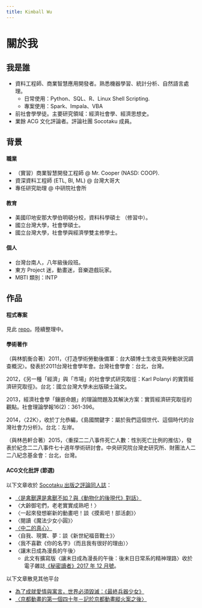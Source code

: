 ```yaml
---
title: Kimball Wu
---
```

# 關於我

## 我是誰

- 資料工程師、商業智慧應用開發者。熟悉機器學習、統計分析、自然語言處理。
  - 日常使用：Python、SQL、R、Linux Shell Scripting. 
  - 專案使用：Spark、Impala、VBA
- 前社會學學徒。主要研究領域：經濟社會學、經濟思想史。
- 業餘 ACG 文化評論者。評論社團 Socotaku 成員。

## 背景

#### 職業

- （實習）商業智慧開發工程師 @ Mr. Cooper (NASD: COOP). 
- 資深資料工程師 (ETL, BI, ML) @ 台灣大哥大
- 專任研究助理  @ 中研院社會所

#### 教育

- 美國印地安那大學伯明頓分校，資料科學碩士 （修習中）。
- 國立台灣大學，社會學碩士。
- 國立台灣大學，社會學與經濟學雙主修學士。

#### 個人

- 台灣台南人，八年級後段班。
- 東方 Project 迷，動畫迷，音樂遊戲玩家。
- MBTI 類別：INTP

## 作品

#### 程式專案

見此 [repo](https://github.com/kimballXD/portofolio)。陸續整理中。

#### 學術著作

（與林凱衡合著）2011，〈打造學術勞動後備軍：台大碩博士生收支與勞動狀況調查概況〉。發表於2011台灣社會學年會。台灣社會學會：台北，台灣。

2012，《另一種「經濟」與「市場」的社會學式研究取徑：Karl Polanyi 的實質經濟研究取徑》。台北：國立台灣大學未出版碩士論文。

2013，經濟社會學「鑲嵌命題」的理論問題及其解決方案：實質經濟研究取徑的觀點。社會理論學報16(2)：361-396。

2014，〈22K〉，收於丁允恭編，《島國關鍵字：屬於我們這個世代、這個時代的台灣社會力分析》。台北：左岸。

（與林邑軒合著）2015，〈重探二二八事件死亡人數：性別死亡比例的推估〉，發表於紀念二二八事件七十週年學術研討會。中央研究院台灣史研究所、財團法人二二八紀念基金會：台北，台灣。

#### ACG文化批評 (節選)

以下文章收於 [Socotaku 出版之評論同人誌](https://medium.com/socotaku/socotaku-%E8%88%87%E4%BD%9C%E5%93%81%E7%B0%A1%E4%BB%8B-678ac4fe937e)：

- [〈是禽獸還是禽獸不如？與《動物化的後現代》對話〉](https://medium.com/socotaku/%E6%98%AF%E7%A6%BD%E7%8D%B8%E9%82%84%E6%98%AF%E7%A6%BD%E7%8D%B8%E4%B8%8D%E5%A6%82-%E8%88%87-%E5%8B%95%E7%89%A9%E5%8C%96%E7%9A%84%E5%BE%8C%E7%8F%BE%E4%BB%A3-%E5%B0%8D%E8%A9%B1-4d34927ed5b5?source=---------7------------------) 
- 〈大齡御宅們，老老實實成熟吧！〉
- 〈一起來發想嶄新的動畫吧！談《摸索吧！部活劇》〉
- 〈閱讀《魔法少女小圓》〉
- [〈中二的真心〉](http://socotaku.logdown.com/posts/737517-two-new-magazine)
- 〈自我、現實、夢：談《新世紀福音戰士》〉
- 〈我不喜歡《你的名字》（而且我有很好的理由）〉 
- 〈讓末日成為漫長的午後〉
  - 此文有擴寫版〈讓末日成為漫長的午後：後末日日常系的精神理路〉收於電子雜誌[《秘密讀者》2017 年 12 月號](https://readmoo.com/book/220078847000101)。

以下文章散見其他平台

- [為了成就愛情與寓言，世界必須毀滅：《最終兵器少女》](https://www.facebook.com/notes/chun-sheng-kimball-wu/%E7%82%BA%E4%BA%86%E6%88%90%E5%B0%B1%E6%84%9B%E6%83%85%E8%88%87%E5%AF%93%E8%A8%80%E4%B8%96%E7%95%8C%E5%BF%85%E9%A0%88%E6%AF%80%E6%BB%85%E6%9C%80%E7%B5%82%E5%85%B5%E5%99%A8%E5%B0%91%E5%A5%B3/1531637083528432/)
- [〈京都動畫的第一個四十年－記於京都動畫縱火案之後〉](https://medium.com/socotaku/%E4%BA%AC%E9%83%BD%E5%8B%95%E7%95%AB%E7%9A%84%E7%AC%AC%E4%B8%80%E5%80%8B%E5%9B%9B%E5%8D%81%E5%B9%B4-%E8%A8%98%E6%96%BC%E4%BA%AC%E9%83%BD%E5%8B%95%E7%95%AB%E7%B8%B1%E7%81%AB%E6%A1%88%E4%B9%8B%E5%BE%8C-a5467d851715) 

